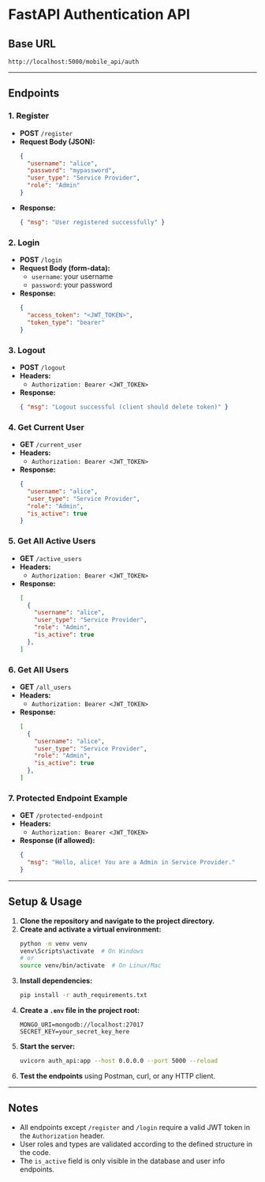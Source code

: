 # FastAPI Authentication API

## Base URL

```
http://localhost:5000/mobile_api/auth
```

---

## Endpoints

### 1. Register
- **POST** `/register`
- **Request Body (JSON):**
  ```json
  {
    "username": "alice",
    "password": "mypassword",
    "user_type": "Service Provider",
    "role": "Admin"
  }
  ```
- **Response:**
  ```json
  { "msg": "User registered successfully" }
  ```

### 2. Login
- **POST** `/login`
- **Request Body (form-data):**
  - `username`: your username
  - `password`: your password
- **Response:**
  ```json
  {
    "access_token": "<JWT_TOKEN>",
    "token_type": "bearer"
  }
  ```

### 3. Logout
- **POST** `/logout`
- **Headers:**
  - `Authorization: Bearer <JWT_TOKEN>`
- **Response:**
  ```json
  { "msg": "Logout successful (client should delete token)" }
  ```

### 4. Get Current User
- **GET** `/current_user`
- **Headers:**
  - `Authorization: Bearer <JWT_TOKEN>`
- **Response:**
  ```json
  {
    "username": "alice",
    "user_type": "Service Provider",
    "role": "Admin",
    "is_active": true
  }
  ```

### 5. Get All Active Users
- **GET** `/active_users`
- **Headers:**
  - `Authorization: Bearer <JWT_TOKEN>`
- **Response:**
  ```json
  [
    {
      "username": "alice",
      "user_type": "Service Provider",
      "role": "Admin",
      "is_active": true
    },
  ]
  ```

### 6. Get All Users
- **GET** `/all_users`
- **Headers:**
  - `Authorization: Bearer <JWT_TOKEN>`
- **Response:**
  ```json
  [
    {
      "username": "alice",
      "user_type": "Service Provider",
      "role": "Admin",
      "is_active": true
    },
  ]
  ```

### 7. Protected Endpoint Example
- **GET** `/protected-endpoint`
- **Headers:**
  - `Authorization: Bearer <JWT_TOKEN>`
- **Response (if allowed):**
  ```json
  {
    "msg": "Hello, alice! You are a Admin in Service Provider."
  }
  ```

---

## Setup & Usage

1. **Clone the repository and navigate to the project directory.**
2. **Create and activate a virtual environment:**
   ```bash
   python -m venv venv
   venv\Scripts\activate  # On Windows
   # or
   source venv/bin/activate  # On Linux/Mac
   ```
3. **Install dependencies:**
   ```bash
   pip install -r auth_requirements.txt
   ```
4. **Create a `.env` file in the project root:**
   ```env
   MONGO_URI=mongodb://localhost:27017
   SECRET_KEY=your_secret_key_here
   ```
5. **Start the server:**
   ```bash
   uvicorn auth_api:app --host 0.0.0.0 --port 5000 --reload
   ```
6. **Test the endpoints** using Postman, curl, or any HTTP client.

---

## Notes
- All endpoints except `/register` and `/login` require a valid JWT token in the `Authorization` header.
- User roles and types are validated according to the defined structure in the code.
- The `is_active` field is only visible in the database and user info endpoints. 
